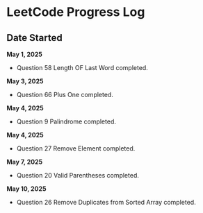 # LeetCode Progress Log

## Date Started
**May 1, 2025**
  
 - Question 58 Length OF Last Word completed.

**May 3, 2025**

 - Question 66 Plus One completed.

**May 4, 2025**

 - Question 9 Palindrome completed.


**May 4, 2025**

 - Question 27 Remove Element completed.


**May 7, 2025**

 - Question 20 Valid Parentheses completed.


**May 10, 2025**

 - Question 26 Remove Duplicates from Sorted Array completed.

